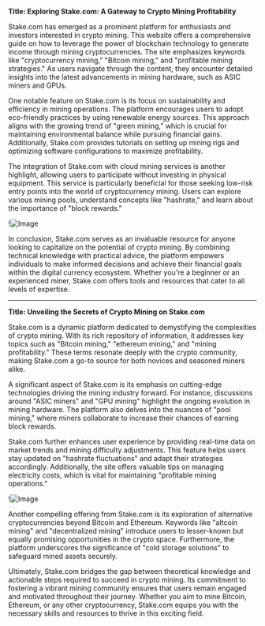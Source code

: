 **Title: Exploring Stake.com: A Gateway to Crypto Mining Profitability**

Stake.com has emerged as a prominent platform for enthusiasts and investors interested in crypto mining. This website offers a comprehensive guide on how to leverage the power of blockchain technology to generate income through mining cryptocurrencies. The site emphasizes keywords like "cryptocurrency mining," "Bitcoin mining," and "profitable mining strategies." As users navigate through the content, they encounter detailed insights into the latest advancements in mining hardware, such as ASIC miners and GPUs.

One notable feature on Stake.com is its focus on sustainability and efficiency in mining operations. The platform encourages users to adopt eco-friendly practices by using renewable energy sources. This approach aligns with the growing trend of "green mining," which is crucial for maintaining environmental balance while pursuing financial gains. Additionally, Stake.com provides tutorials on setting up mining rigs and optimizing software configurations to maximize profitability.

The integration of Stake.com with cloud mining services is another highlight, allowing users to participate without investing in physical equipment. This service is particularly beneficial for those seeking low-risk entry points into the world of cryptocurrency mining. Users can explore various mining pools, understand concepts like "hashrate," and learn about the importance of "block rewards."

!![Image](https://github.com/user-attachments/assets/3be06921-4469-491d-bd37-5f14c53422b7)

In conclusion, Stake.com serves as an invaluable resource for anyone looking to capitalize on the potential of crypto mining. By combining technical knowledge with practical advice, the platform empowers individuals to make informed decisions and achieve their financial goals within the digital currency ecosystem. Whether you're a beginner or an experienced miner, Stake.com offers tools and resources that cater to all levels of expertise.

---

**Title: Unveiling the Secrets of Crypto Mining on Stake.com**

Stake.com is a dynamic platform dedicated to demystifying the complexities of crypto mining. With its rich repository of information, it addresses key topics such as "Bitcoin mining," "ethereum mining," and "mining profitability." These terms resonate deeply with the crypto community, making Stake.com a go-to source for both novices and seasoned miners alike.

A significant aspect of Stake.com is its emphasis on cutting-edge technologies driving the mining industry forward. For instance, discussions around "ASIC miners" and "GPU mining" highlight the ongoing evolution in mining hardware. The platform also delves into the nuances of "pool mining," where miners collaborate to increase their chances of earning block rewards.

Stake.com further enhances user experience by providing real-time data on market trends and mining difficulty adjustments. This feature helps users stay updated on "hashrate fluctuations" and adapt their strategies accordingly. Additionally, the site offers valuable tips on managing electricity costs, which is vital for maintaining "profitable mining operations."

!![Image](https://github.com/user-attachments/assets/3be06921-4469-491d-bd37-5f14c53422b7)

Another compelling offering from Stake.com is its exploration of alternative cryptocurrencies beyond Bitcoin and Ethereum. Keywords like "altcoin mining" and "decentralized mining" introduce users to lesser-known but equally promising opportunities in the crypto space. Furthermore, the platform underscores the significance of "cold storage solutions" to safeguard mined assets securely.

Ultimately, Stake.com bridges the gap between theoretical knowledge and actionable steps required to succeed in crypto mining. Its commitment to fostering a vibrant mining community ensures that users remain engaged and motivated throughout their journey. Whether you aim to mine Bitcoin, Ethereum, or any other cryptocurrency, Stake.com equips you with the necessary skills and resources to thrive in this exciting field.
